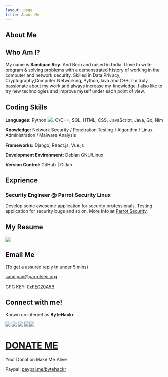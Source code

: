 ```yaml
---
layout: page
title: About Me
---
```


About Me
--------

## Who Am I?
My name is **Sandipan Roy**. And Born and raised in India. I love to write program & solving problems with a demonstrated history of working in the computer and network security. Skilled in Data Privacy, Cryptography,Computer Networking, Python,Java and C++. I’m truly passionate about my work and always increase my knowledge. I also like to try new technologies and improve myself under each point of view.


## Coding Skills
**Languages:**  Python [<img src="https://img.icons8.com/color/30/000000/snake.png">](), C/C++, SQL, HTML, CSS, JavaScript, Java, Go, Nim

**Knowledge:** Network Security / Penetration Testing / Algorithm / Linux Administration / Malware Analysis

**Frameworks:** Django, React.js, Vue.js

**Development Environment:** Debian GNU/Linux

**Version Control:**  GitHub | Gitlab

## Exprience

### Security Engineer @ Parrot Security Linux
Develop some awesome application for security professionals.
Testing application for security bugs and so on.
More Info at [Parrot Security](https://parrotsec.org/).

## My Resume
[<img target="_blank" src="https://img.icons8.com/clouds/64/000000/resume.png">](https://www.linkedin.com/in/bytehackr/) 

## Email Me
(To get a assured reply in under 5 mins)

[sandipan@parrotsec.org](mailto:sandipan@parrotsec.org)

GPG KEY: [0xFEC20A5B](https://raw.githubusercontent.com/ByteHackr/ByteHackr.github.io/master/gpg/Public_ParrotSec.key)

## Connect with me!
Known on internet as **ByteHackr**

[<img target="_blank" src="https://img.icons8.com/color/48/000000/linkedin">](https://www.linkedin.com/in/bytehackr/)  [<img target="_blank" src="https://img.icons8.com/color/48/000000/github-2.png">](https://www.github.com/bytehackr/) [<img target="_blank" src="https://img.icons8.com/color/48/000000/twitter">](https://www.twitter.com/bytehackr/) [<img target="_blank" src="https://img.icons8.com/color/48/000000/facebook">](https://www.facebook.com/bytehackr/)[<img target="_blank" src="https://img.icons8.com/color/48/000000/instagram">](https://www.instagram.com/bytehackr/)


# <ins> DONATE ME </ins>

Your Donation Make Me Alive

Paypal: [paypal.me/bytehackr](https://paypal.me/bytehackr)








